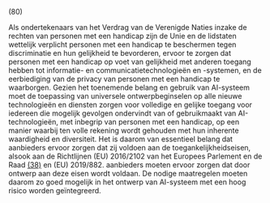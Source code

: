 (80)

Als ondertekenaars van het Verdrag van de Verenigde Naties inzake de rechten van personen met een handicap zijn de Unie en de lidstaten wettelijk verplicht personen met een handicap te beschermen tegen discriminatie en hun gelijkheid te bevorderen, ervoor te zorgen dat personen met een handicap op voet van gelijkheid met anderen toegang hebben tot informatie- en communicatietechnologieën en -systemen, en de eerbiediging van de privacy van personen met een handicap te waarborgen. Gezien het toenemende belang en gebruik van AI-systeem moet de toepassing van universele ontwerpbeginselen op alle nieuwe technologieën en diensten zorgen voor volledige en gelijke toegang voor iedereen die mogelijk gevolgen ondervindt van of gebruikmaakt van AI-technologieën, met inbegrip van personen met een handicap, op een manier waarbij ten volle rekening wordt gehouden met hun inherente waardigheid en diversiteit. Het is daarom van essentieel belang dat aanbieders ervoor zorgen dat zij voldoen aan de toegankelijkheidseisen, alsook aan de Richtlijnen (EU) 2016/2102 van het Europees Parlement en de Raad [(38)](#ntr38-L_202401689NL.000101-E0038) en (EU) 2019/882. aanbieders moeten ervoor zorgen dat door ontwerp aan deze eisen wordt voldaan. De nodige maatregelen moeten daarom zo goed mogelijk in het ontwerp van AI-systeem met een hoog risico worden geïntegreerd.
